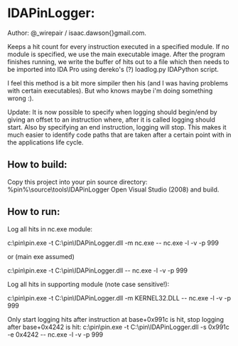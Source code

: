 IDAPinLogger:
================================

Author: @_wirepair / isaac.dawson{}gmail.com.

Keeps a hit count for every instruction executed in a specified module.
If no module is specified, we use the main executable image.
After the program finishes running, we write the buffer of hits out to a file which
then needs to be imported into IDA Pro using dereko's (?) loadlog.py IDAPython script.


I feel this method is a bit more simpiler then his (and I was having problems with
certain executables). But who knows maybe i'm doing something wrong :).

Update: It is now possible to specify when logging should begin/end by giving an offset
to an instruction where, after it is called logging should start. Also by specifying
an end instruction, logging will stop. This makes it much easier to identify code paths
that are taken after a certain point with in the applications life cycle.


How to build:
-------------------------

Copy this project into your pin source directory:
%pin%\source\tools\IDAPinLogger
Open Visual Studio (2008) and build.

How to run:
-------------------------

Log all hits in nc.exe module:

c:\pin\pin.exe -t C:\pin\IDAPinLogger.dll -m nc.exe -- nc.exe -l -v -p 999

or (main exe assumed)

c:\pin\pin.exe -t C:\pin\IDAPinLogger.dll -- nc.exe -l -v -p 999

Log all hits in supporting module (note case sensitive!):

c:\pin\pin.exe -t C:\pin\IDAPinLogger.dll -m KERNEL32.DLL -- nc.exe -l -v -p 999

Only start logging hits after instruction at base+0x991c is hit, stop logging after base+0x4242 is hit:
c:\pin\pin.exe -t C:\pin\IDAPinLogger.dll -s 0x991c -e 0x4242 -- nc.exe -l -v -p 999